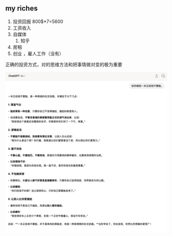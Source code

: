 ## my riches
1. 投资回报 800$*7=5600
2. 工资收入
3. 自媒体
    1. 知乎
4. 房租
5. 创业 ，雇人工作（没有）

正确的投资方式，对的思维方法和把事情做对变的极为重要

![](images/2025-03-11-20-00-31.png)